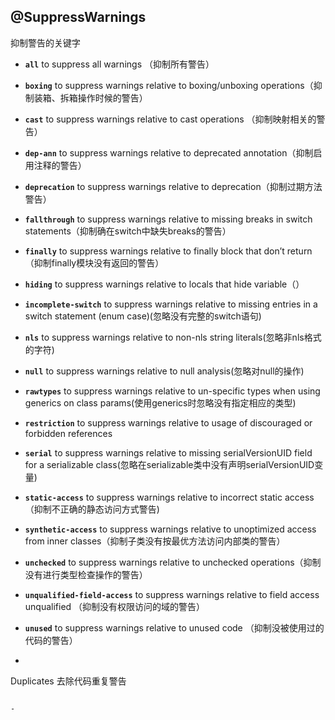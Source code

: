 ##   @SuppressWarnings

抑制警告的关键字

- **`all`**  to suppress all warnings （抑制所有警告）

- **`boxing`**  to suppress warnings relative to boxing/unboxing operations（抑制装箱、拆箱操作时候的警告）

- **`cast`**  to suppress warnings relative to cast operations （抑制映射相关的警告）

- **`dep-ann`**  to suppress warnings relative to deprecated annotation（抑制启用注释的警告）

- **`deprecation`**  to suppress warnings relative to deprecation（抑制过期方法警告）

- **`fallthrough`** to suppress warnings relative to missing breaks in switch statements（抑制确在switch中缺失breaks的警告）

- **`finally`**  to suppress warnings relative to finally block that don’t return （抑制finally模块没有返回的警告）

- **`hiding`**  to suppress warnings relative to locals that hide variable（）

- **`incomplete-switch`**  to suppress warnings relative to missing entries in a switch statement (enum case)(忽略没有完整的switch语句)

- **`nls`**  to suppress warnings relative to non-nls string literals(忽略非nls格式的字符)

- **`null`**  to suppress warnings relative to null analysis(忽略对null的操作)

- **`rawtypes`**  to suppress warnings relative to un-specific types when using generics on class params(使用generics时忽略没有指定相应的类型)

- **`restriction`**  to suppress warnings relative to usage of discouraged or forbidden references

- **`serial`**  to suppress warnings relative to missing serialVersionUID field for a serializable class(忽略在serializable类中没有声明serialVersionUID变量)

- **`static-access`**  to suppress warnings relative to incorrect static access（抑制不正确的静态访问方式警告)

- **`synthetic-access`**  to suppress warnings relative to unoptimized access from inner classes（抑制子类没有按最优方法访问内部类的警告）

- **`unchecked`**  to suppress warnings relative to unchecked operations（抑制没有进行类型检查操作的警告）

- **`unqualified-field-access`**  to suppress warnings relative to field access unqualified （抑制没有权限访问的域的警告）

- **`unused`**  to suppress warnings relative to unused code  （抑制没被使用过的代码的警告）

- ```
Duplicates 去除代码重复警告
  ```
  
- 

  
